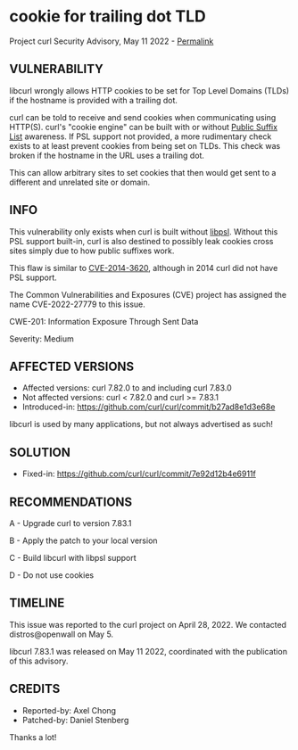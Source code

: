 cookie for trailing dot TLD
===========================

Project curl Security Advisory, May 11 2022 -
[Permalink](https://curl.se/docs/CVE-2022-27779.html)

VULNERABILITY
-------------

libcurl wrongly allows HTTP cookies to be set for Top Level Domains (TLDs) if
the hostname is provided with a trailing dot.

curl can be told to receive and send cookies when communicating using
HTTP(S). curl's "cookie engine" can be built with or without [Public Suffix
List](https://publicsuffix.org/) awareness. If PSL support not provided, a
more rudimentary check exists to at least prevent cookies from being set on
TLDs. This check was broken if the hostname in the URL uses a trailing dot.

This can allow arbitrary sites to set cookies that then would get sent to a
different and unrelated site or domain.

INFO
----

This vulnerability only exists when curl is built without
[libpsl](https://rockdaboot.github.io/libpsl/). Without this PSL support
built-in, curl is also destined to possibly leak cookies cross sites simply
due to how public suffixes work.

This flaw is similar to
[CVE-2014-3620](https://curl.se/docs/CVE-2014-3620.html), although in 2014
curl did not have PSL support.

The Common Vulnerabilities and Exposures (CVE) project has assigned the name
CVE-2022-27779 to this issue.

CWE-201: Information Exposure Through Sent Data

Severity: Medium

AFFECTED VERSIONS
-----------------

- Affected versions: curl 7.82.0 to and including curl 7.83.0
- Not affected versions: curl < 7.82.0 and curl >= 7.83.1
- Introduced-in: https://github.com/curl/curl/commit/b27ad8e1d3e68e

libcurl is used by many applications, but not always advertised as such!

SOLUTION
------------

- Fixed-in: https://github.com/curl/curl/commit/7e92d12b4e6911f

RECOMMENDATIONS
--------------

 A - Upgrade curl to version 7.83.1

 B - Apply the patch to your local version
 
 C - Build libcurl with libpsl support
 
 D - Do not use cookies

TIMELINE
--------

This issue was reported to the curl project on April 28, 2022. We contacted
distros@openwall on May 5.

libcurl 7.83.1 was released on May 11 2022, coordinated with the publication
of this advisory.

CREDITS
-------

- Reported-by: Axel Chong
- Patched-by: Daniel Stenberg

Thanks a lot!
